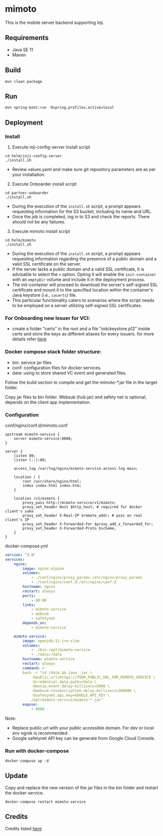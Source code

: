 # mimoto
This is the mobile server backend supporting Inji.

## Requirements
- Java SE 11
- Maven

## Build
```shell
mvn clean package
```

## Run
```shell
mvn spring-boot:run -Dspring.profiles.active=local
```

## Deployment

### Install

1. Execute inji-config-server install script
```
cd helm/inji-config-server
./install.sh
```
* Review values.yaml and make sure git repository parameters are as per your installation.

2. Execute Onboarder install script 

```
cd partner-onboarder
./install.sh
```
* During the execution of the `install.sh` script, a prompt appears requesting information for the S3 bucket, including its name and URL.
* Once the job is completed, log in to S3 and check the reports. There should not be any failures.

3. Execute mimoto install script

```
cd helm/mimoto
./install.sh
```
* During the execution of the `install.sh` script, a prompt appears requesting information regarding the presence of a public domain and a valid SSL certificate on the server.
* If the server lacks a public domain and a valid SSL certificate, it is advisable to select the `n` option. Opting it will enable the `init-container` with an `emptyDir` volume and include it in the deployment process.
* The init-container will proceed to download the server's self-signed SSL certificate and mount it to the specified location within the container's Java keystore (i.e., `cacerts`) file.
* This particular functionality caters to scenarios where the script needs to be employed on a server utilizing self-signed SSL certificates.

### For Onboarding new Issuer for VCI:

- create a folder "certs" in the root and a file "oidckeystore.p12" inside certs and store the keys as different aliases for every issuers. for more details refer [here](https://docs.mosip.io/inji/inji-mobile-wallet/customization-overview/credential_providers)

### Docker compose stack folder structure:
- bin: service jar files
- conf: configuration files for docker services.
- data: using to store shared VC event and generated files.

Follow the build section to compile and get the mimoto-*.jar file in the target folder.

Copy jar files to bin folder. Websub (hub.jar) and safety net is optional, depends on the client app implementation.

### Configuration

conf/nginx/conf.d/mimoto.conf
```nginx
upstream mimoto-service {
    server mimoto-service:8088;
}

server {
    listen 80;
    listen [::]:80;

    access_log /var/log/nginx/mimoto-service.access.log main;

    location / {
        root /usr/share/nginx/html;
        index index.html index.htm;
    }

    location /v1/mimoto {
        proxy_pass http://mimoto-service/v1/mimoto;
        proxy_set_header Host $http_host; # required for docker client's sake
        proxy_set_header X-Real-IP $remote_addr; # pass on real client's IP
        proxy_set_header X-Forwarded-For $proxy_add_x_forwarded_for;
        proxy_set_header X-Forwarded-Proto $scheme;
    }
}
```

docker-compose.yml
```yaml
version: "3.9"
services:
    nginx:
        image: nginx:alpine
        volumes:
            - ./conf/nginx/proxy_params:/etc/nginx/proxy_params
            - ./conf/nginx/conf.d:/etc/nginx/conf.d
        hostname: nginx
        restart: always
        ports:
            - 80:80
        links:
            - mimoto-service
            - websub
            - safetynet
        depends_on:
            - mimoto-service

    mimoto-service:
        image: openjdk:11-jre-slim
        volumes:
            - ./bin:/opt/mimoto-service
            - ./data:/data
        hostname: mimoto-service
        restart: always
        command: >
        bash -c "cd /data && java -jar \
            -Dpublic.url=https://YOUR_PUBLIC_URL_FOR_MIMOTO_SERVICE \
            -Dcredential.data.path=/data \
            -Dmosip.event.delay-millisecs=5000 \
            -Dwebsub-resubscription-delay-millisecs=300000 \
            -Dsafetynet.api.key=GOOGLE_API_KEY \
            /opt/mimoto-service/mimoto-*.jar"
        expose:
            - 8088
```

Note:
- Replace public.url with your public accessible domain. For dev or local env ngrok is recommended.
- Google safetynet API key can be generate from Google Cloud Console.

### Run with docker-compose
```shell
docker-compose up -d
```

## Update

Copy and replace the new version of the jar files in the bin folder and restart the docker service.

```shell
docker-compose restart mimoto-service
```

## Credits
Credits listed [here](/Credits.md)
